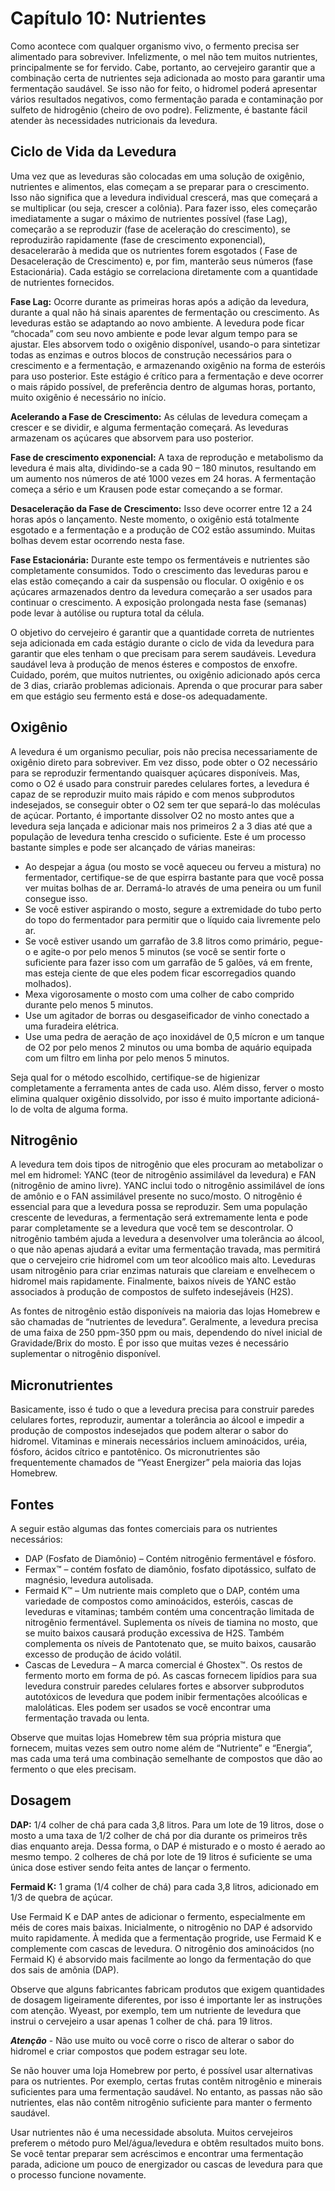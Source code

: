 # Capítulo 10: Nutrientes

Como acontece com qualquer organismo vivo, o fermento precisa ser alimentado para sobreviver. Infelizmente, o mel não tem muitos nutrientes, principalmente se for fervido. Cabe, portanto, ao cervejeiro garantir que a combinação certa de nutrientes seja adicionada ao mosto para garantir uma fermentação saudável. Se isso não for feito, o hidromel poderá apresentar vários resultados negativos, como fermentação parada e contaminação por sulfeto de hidrogênio (cheiro de ovo podre). Felizmente, é bastante fácil atender às necessidades nutricionais da levedura.

## Ciclo de Vida da Levedura

Uma vez que as leveduras são colocadas em uma solução de oxigênio, nutrientes e alimentos, elas começam a se preparar para o crescimento. Isso não significa que a levedura individual crescerá, mas que começará a se multiplicar (ou seja, crescer a colônia). Para fazer isso, eles começarão imediatamente a sugar o máximo de nutrientes possível (fase Lag), começarão a se reproduzir (fase de aceleração do crescimento), se reproduzirão rapidamente (fase de crescimento exponencial), desacelerarão à medida que os nutrientes forem esgotados ( Fase de Desaceleração de Crescimento) e, por fim, manterão seus números (fase Estacionária). Cada estágio se correlaciona diretamente com a quantidade de nutrientes fornecidos.

**Fase Lag:** Ocorre durante as primeiras horas após a adição da levedura, durante a qual não há sinais aparentes de fermentação ou crescimento. As leveduras estão se adaptando ao novo ambiente. A levedura pode ficar “chocada” com seu novo ambiente e pode levar algum tempo para se ajustar. Eles absorvem todo o oxigênio disponível, usando-o para sintetizar todas as enzimas e outros blocos de construção necessários para o crescimento e a fermentação, e armazenando oxigênio na forma de esteróis para uso posterior. Este estágio é crítico para a fermentação e deve ocorrer o mais rápido possível, de preferência dentro de algumas horas, portanto, muito oxigênio é necessário no início.

**Acelerando a Fase de Crescimento:** As células de levedura começam a crescer e se dividir, e alguma fermentação começará. As leveduras armazenam os açúcares que absorvem para uso posterior.

**Fase de crescimento exponencial:** A taxa de reprodução e metabolismo da levedura é mais alta, dividindo-se a cada 90 – 180 minutos, resultando em um aumento nos números de até 1000 vezes em 24 horas. A fermentação começa a sério e um Krausen pode estar começando a se formar.

**Desaceleração da Fase de Crescimento:** Isso deve ocorrer entre 12 a 24 horas após o lançamento. Neste momento, o oxigênio está totalmente esgotado e a fermentação e a produção de CO2 estão assumindo. Muitas bolhas devem estar ocorrendo nesta fase.

**Fase Estacionária:** Durante este tempo os fermentáveis e nutrientes são completamente consumidos. Todo o crescimento das leveduras parou e elas estão começando a cair da suspensão ou flocular. O oxigênio e os açúcares armazenados dentro da levedura começarão a ser usados para continuar o crescimento. A exposição prolongada nesta fase (semanas) pode levar à autólise ou ruptura total da célula.

O objetivo do cervejeiro é garantir que a quantidade correta de nutrientes seja adicionada em cada estágio durante o ciclo de vida da levedura para garantir que eles tenham o que precisam para serem saudáveis. Levedura saudável leva à produção de menos ésteres e compostos de enxofre. Cuidado, porém, que muitos nutrientes, ou oxigênio adicionado após cerca de 3 dias, criarão problemas adicionais. Aprenda o que procurar para saber em que estágio seu fermento está e dose-os adequadamente.

## Oxigênio

A levedura é um organismo peculiar, pois não precisa necessariamente de oxigênio direto para sobreviver. Em vez disso, pode obter o O2 necessário para se reproduzir fermentando quaisquer açúcares disponíveis. Mas, como o O2 é usado para construir paredes celulares fortes, a levedura é capaz de se reproduzir muito mais rápido e com menos subprodutos indesejados, se conseguir obter o O2 sem ter que separá-lo das moléculas de açúcar. Portanto, é importante dissolver O2 no mosto antes que a levedura seja lançada e adicionar mais nos primeiros 2 a 3 dias até que a população de levedura tenha crescido o suficiente. Este é um processo bastante simples e pode ser alcançado de várias maneiras:

- Ao despejar a água (ou mosto se você aqueceu ou ferveu a mistura) no fermentador, certifique-se de que espirra bastante para que você possa ver muitas bolhas de ar. Derramá-lo através de uma peneira ou um funil consegue isso.
- Se você estiver aspirando o mosto, segure a extremidade do tubo perto do topo do fermentador para permitir que o líquido caia livremente pelo ar.
- Se você estiver usando um garrafão de 3.8 litros como primário, pegue-o e agite-o por pelo menos 5 minutos (se você se sentir forte o suficiente para fazer isso com um garrafão de 5 galões, vá em frente, mas esteja ciente de que eles podem ficar escorregadios quando molhados).
- Mexa vigorosamente o mosto com uma colher de cabo comprido durante pelo menos 5 minutos.
- Use um agitador de borras ou desgaseificador de vinho conectado a uma furadeira elétrica.
- Use uma pedra de aeração de aço inoxidável de 0,5 mícron e um tanque de O2 por pelo menos 2 minutos ou uma bomba de aquário equipada com um filtro em linha por pelo menos 5 minutos.

Seja qual for o método escolhido, certifique-se de higienizar completamente a ferramenta antes de cada uso. Além disso, ferver o mosto elimina qualquer oxigênio dissolvido, por isso é muito importante adicioná-lo de volta de alguma forma.

## Nitrogênio

A levedura tem dois tipos de nitrogênio que eles procuram ao metabolizar o mel em hidromel: YANC (teor de nitrogênio assimilável da levedura) e FAN (nitrogênio de amino livre). YANC inclui todo o nitrogênio assimilável de íons de amônio e o FAN assimilável presente no suco/mosto. O nitrogênio é essencial para que a levedura possa se reproduzir. Sem uma população crescente de leveduras, a fermentação será extremamente lenta e pode parar completamente se a levedura que você tem se descontrolar. O nitrogênio também ajuda a levedura a desenvolver uma tolerância ao álcool, o que não apenas ajudará a evitar uma fermentação travada, mas permitirá que o cervejeiro crie hidromel com um teor alcoólico mais alto. Leveduras usam nitrogênio para criar enzimas naturais que clareiam e envelhecem o hidromel mais rapidamente. Finalmente, baixos níveis de YANC estão associados à produção de compostos de sulfeto indesejáveis (H2S).

As fontes de nitrogênio estão disponíveis na maioria das lojas Homebrew e são chamadas de “nutrientes de levedura”. Geralmente, a levedura precisa de uma faixa de 250 ppm-350 ppm ou mais, dependendo do nível inicial de Gravidade/Brix do mosto. É por isso que muitas vezes é necessário suplementar o nitrogênio disponível.

## Micronutrientes

Basicamente, isso é tudo o que a levedura precisa para construir paredes celulares fortes, reproduzir, aumentar a tolerância ao álcool e impedir a produção de compostos indesejados que podem alterar o sabor do hidromel. Vitaminas e minerais necessários incluem aminoácidos, uréia, fósforo, ácidos cítrico e pantotênico. Os micronutrientes são frequentemente chamados de “Yeast Energizer” pela maioria das lojas Homebrew.

## Fontes

A seguir estão algumas das fontes comerciais para os nutrientes necessários:

- DAP (Fosfato de Diamônio) – Contém nitrogênio fermentável e fósforo.
- Fermax™ – contém fosfato de diamônio, fosfato dipotássico, sulfato de magnésio, levedura autolisada.
- Fermaid K™ – Um nutriente mais completo que o DAP, contém uma variedade de compostos como aminoácidos, esteróis, cascas de leveduras e vitaminas; também contém uma concentração limitada de nitrogênio fermentável. Suplementa os níveis de tiamina no mosto, que se muito baixos causará produção excessiva de H2S. Também complementa os níveis de Pantotenato que, se muito baixos, causarão excesso de produção de ácido volátil.
- Cascas de Levedura – A marca comercial é Ghostex™. Os restos de fermento morto em forma de pó. As cascas fornecem lipídios para sua levedura construir paredes celulares fortes e absorver subprodutos autotóxicos de levedura que podem inibir fermentações alcoólicas e maloláticas. Eles podem ser usados se você encontrar uma fermentação travada ou lenta.

Observe que muitas lojas Homebrew têm sua própria mistura que fornecem, muitas vezes sem outro nome além de “Nutriente” e “Energia”, mas cada uma terá uma combinação semelhante de compostos que dão ao fermento o que eles precisam.

## Dosagem

**DAP:** 1/4 colher de chá para cada 3,8 litros. Para um lote de 19 litros, dose o mosto a uma taxa de 1/2 colher de chá por dia durante os primeiros três dias enquanto areja. Dessa forma, o DAP é misturado e o mosto é aerado ao mesmo tempo. 2 colheres de chá por lote de 19 litros é suficiente se uma única dose estiver sendo feita antes de lançar o fermento.

**Fermaid K:** 1 grama (1/4 colher de chá) para cada 3,8 litros, adicionado em 1/3 de quebra de açúcar.

Use Fermaid K e DAP antes de adicionar o fermento, especialmente em méis de cores mais baixas. Inicialmente, o nitrogênio no DAP é adsorvido muito rapidamente. À medida que a fermentação progride, use Fermaid K e complemente com cascas de levedura. O nitrogênio dos aminoácidos (no Fermaid K) é absorvido mais facilmente ao longo da fermentação do que dos sais de amônia (DAP).

Observe que alguns fabricantes fabricam produtos que exigem quantidades de dosagem ligeiramente diferentes, por isso é importante ler as instruções com atenção. Wyeast, por exemplo, tem um nutriente de levedura que instrui o cervejeiro a usar apenas 1 colher de chá. para 19 litros.

**_Atenção_** - Não use muito ou você corre o risco de alterar o sabor do hidromel e criar compostos que podem estragar seu lote.

Se não houver uma loja Homebrew por perto, é possível usar alternativas para os nutrientes. Por exemplo, certas frutas contêm nitrogênio e minerais suficientes para uma fermentação saudável. No entanto, as passas não são nutrientes, elas não contêm nitrogênio suficiente para manter o fermento saudável.

Usar nutrientes não é uma necessidade absoluta. Muitos cervejeiros preferem o método puro Mel/água/levedura e obtêm resultados muito bons. Se você tentar preparar sem acréscimos e encontrar uma fermentação parada, adicione um pouco de energizador ou cascas de levedura para que o processo funcione novamente.